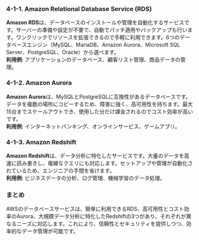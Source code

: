 ### 4-1-1. Amazon Relational Database Service (RDS)

**Amazon RDS**は、データベースのインストールや管理を自動化するサービスです。サーバーの準備や設定が不要で、自動でパッチ適用やバックアップも行います。ワンクリックでリソースを拡張できるので手軽に利用できます。6つのデータベースエンジン（MySQL、MariaDB、Amazon Aurora、Microsoft SQL Server、PostgreSQL、Oracle）から選べます。  
**利用例**: アプリケーションのデータベース、顧客リスト管理、商品データの管理。

### 4-1-2. Amazon Aurora

**Amazon Aurora**は、MySQLとPostgreSQLに互換性があるデータベースです。データを複数の場所にコピーするため、障害に強く、高可用性を持ちます。最大15台までスケールアウトでき、使用した分だけ課金されるのでコスト効率が高いです。  
**利用例**: インターネットバンキング、オンラインサービス、ゲームアプリ。

### 4-1-3. Amazon Redshift

**Amazon Redshift**は、データ分析に特化したサービスです。大量のデータを高速に読み書きし、複雑なクエリにも対応します。セットアップや管理が自動化されているため、エンジニアの手間を省けます。  
**利用例**: ビジネスデータの分析、ログ管理、機械学習のデータ処理。

### まとめ

AWSのデータベースサービスは、簡単に利用できるRDS、高可用性とコスト効率のAurora、大規模データ分析に特化したRedshiftの3つがあり、それぞれが異なるニーズに対応します。これにより、信頼性とセキュリティを提供しつつ、効率的なデータ管理が可能です。